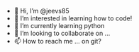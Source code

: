 - 👋 Hi, I’m @jeevs85
- 👀 I’m interested in learning how to code! 
- 🌱 I’m currently learning python
- 💞️ I’m looking to collaborate on ...
- 📫 How to reach me ... on git? 

<!---
jeevs85/jeevs85 is a ✨ special ✨ repository because its `README.md` (this file) appears on your GitHub profile.
You can click the Preview link to take a look at your changes.
--->
